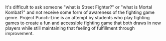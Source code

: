 It's difficult to ask someone "what is Street Fighter?" or "what is Mortal Kombat?" and not receive some form of awareness of the fighting game genre. Project Punch-Line is an attempt by students who play fighting games to create a fun and accessible fighting game that both draws in new players while still maintaining that feeling of fulfillment through improvement.